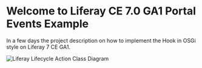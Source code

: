# Welcome to Liferay CE 7.0 GA1 Portal Events Example

In a few days the project description on how to implement the Hook in OSGi style on Liferay 7 CE GA1.

![Liferay Lifecycle Action Class Diagram](http://www.dontesta.it/blog/wp-content/uploads/2014/02/LifecycleAction.png)
